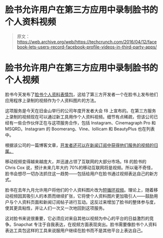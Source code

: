 # 脸书允许用户在第三方应用中录制脸书的个人资料视频 

> 原文：<https://web.archive.org/web/https://techcrunch.com/2016/04/12/facebook-lets-users-record-facebook-profile-videos-in-third-party-apps/>

# 脸书允许用户在第三方应用中录制脸书的个人视频

脸书今天发布了[脸书个人资料表情包](https://web.archive.org/web/20221025222538/https://developers.facebook.com/blog/post/2016/04/12/enabling-self-expression-with-facebooks-profile-expression-kit/)，这给了第三方开发者一个在脸书上发布他们应用程序上录制的视频作为个人资料图片的方法。

这项服务是今天在旧金山举行的公司年度开发者大会 f8 上宣布的。在第三方服务上录制的视频现在可以通过新工具用作个人资料视频。细节有点稀疏，但该公司已经有一些合作伙伴正在与这项服务合作，包括 Instagram、Cinemagraph Pro 和 MSQRD。Instagram 的 Boomerang、Vine、lollicam 和 BeautyPlus 也在列表中。

根据该公司的一篇博客文章，[开发者还可以在新闻订阅中获得他们服务的视频的归属。](https://web.archive.org/web/20221025222538/https://developers.facebook.com/blog/post/2016/04/12/enabling-self-expression-with-facebooks-profile-expression-kit/)

移动视频变得越来越庞大，并迅速占领了互联网的大部分市场。f8 的脸书的 Chris Cox 说，预计未来几年大约 70%的移动互联网将是视频。所以毫不奇怪，脸书会想尽一切办法抓住这一趋势——包括给用户在脸书通过视频表达自己的新方式。

脸书在去年九月允许用户将他们的个人资料图片改为[短循环视频](https://web.archive.org/web/20221025222538/https://beta.techcrunch.com/2015/09/30/facebook-profile-gif/)。理论上，随着移动视频因其吸引人的本质而继续扩张，它将使个人资料图片更加吸引人——鼓励用户与个人资料页面和新闻订阅帖子进行互动。这反过来增加了脸书的整体参与度，使其更具粘性，并让人们一次又一次地回到这项服务。

这对脸书来说很重要，它必须应对来自其他以视频为中心的平台的日益激烈的竞争。Snapchat 专注于自我表达，在视频方面表现突出。脸书需要像脸书个人资料表达工具包这样的工具来说服用户继续在脸书而不是其他平台上表达自己。